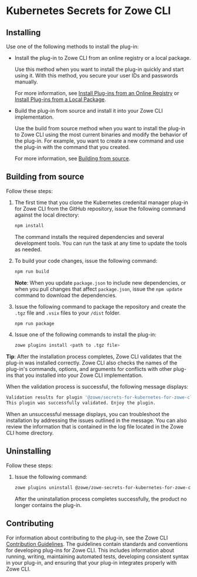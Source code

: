 # Kubernetes Secrets for Zowe CLI

## Installing

Use one of the following methods to install the plug-in:

- Install the plug-in to Zowe CLI from an online registry or a local package.

  Use this method when you want to install the plug-in quickly and start using it. With this method, you secure your user IDs and passwords manually.

  For more information, see [Install Plug-ins from an Online Registry](https://docs.zowe.org/stable/user-guide/cli-installplugins.html#installing-plug-ins-from-an-online-registry) or [Install Plug-ins from a Local Package](https://docs.zowe.org/stable/user-guide/cli-installplugins.html#installing-plug-ins-from-a-local-package).

- Build the plug-in from source and install it into your Zowe CLI implementation.

  Use the build from source method when you want to install the plug-in to Zowe CLI using the most current binaries and modify the behavior of the plug-in. For example, you want to create a new command and use the plug-in with the command that you created.

  For more information, see [Building from source](#building-from-source).

## Building from source

Follow these steps:

1. The first time that you clone the Kubernetes credenital manager plug-in for Zowe CLI from the GitHub repository, issue the following command against the local directory:

   ```bash
   npm install
   ```

   The command installs the required dependencies and several development tools. You can run the task at any time to update the tools as needed.

1. To build your code changes, issue the following command:

   ```bash
   npm run build
   ```

   **Note**: When you update `package.json` to include new dependencies, or when you pull changes that affect `package.json`, issue the `npm update` command to download the dependencies.

1. Issue the following command to package the repository and create the `.tgz` file and `.vsix` files to your `/dist` folder.

   ```bash
   npm run package
   ```

1. Issue one of the following commands to install the plug-in:

   ```bash
   zowe plugins install <path to .tgz file>
   ```

**Tip**: After the installation process completes, Zowe CLI validates that the plug-in was installed correctly. Zowe CLI also checks the names of the plug-in's commands, options, and arguments for conflicts with other plug-ins that you installed into your Zowe CLI implementation.

When the validation process is successful, the following message displays:

```bash
Validation results for plugin '@zowe/secrets-for-kubernetes-for-zowe-cli'
This plugin was successfully validated. Enjoy the plugin.
```

When an unsuccessful message displays, you can troubleshoot the installation by addressing the issues outlined in the message. You can also review the information that is contained in the log file located in the Zowe CLI home directory.

## Uninstalling

Follow these steps:

1. Issue the following command:

   ```bash
   zowe plugins uninstall @zowe/zowe-secrets-for-kubernetes-for-zowe-cli
   ```

   After the uninstallation process completes successfully, the product no longer contains the plug-in.

## Contributing

For information about contributing to the plug-in, see the Zowe CLI [Contribution Guidelines](https://github.com/zowe/zowe-cli-secrets-for-kubernetes/blob/main/CONTRIBUTING.md). The guidelines contain standards and conventions for developing plug-ins for Zowe CLI. This includes information about running, writing, maintaining automated tests, developing consistent syntax in your plug-in, and ensuring that your plug-in integrates properly with Zowe CLI.
